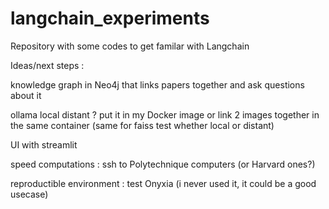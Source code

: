 # langchain_experiments
Repository with some codes to get familar with Langchain


Ideas/next steps :

knowledge graph in Neo4j that links papers together and ask questions about it 

ollama local distant ? put it in my Docker image or link 2 images together in the same container (same for faiss test whether local or distant)

UI with streamlit

speed computations : ssh to Polytechnique computers (or Harvard ones?)

reproductible environment : test Onyxia (i never used it, it could be a good usecase)